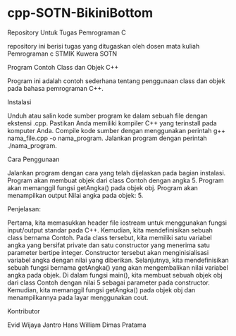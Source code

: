 # cpp-SOTN-BikiniBottom
Repository Untuk Tugas Pemrograman C 

repository ini berisi tugas yang ditugaskan oleh dosen mata kuliah Pemrograman c STMIK Kuwera SOTN


Program Contoh Class dan Objek C++

Program ini adalah contoh sederhana tentang penggunaan class dan objek pada bahasa pemrograman C++.

Instalasi

Unduh atau salin kode sumber program ke dalam sebuah file dengan ekstensi .cpp.
Pastikan Anda memiliki kompiler C++ yang terinstall pada komputer Anda.
Compile kode sumber dengan menggunakan perintah g++ nama_file.cpp -o nama_program.
Jalankan program dengan perintah ./nama_program.

Cara Penggunaan

Jalankan program dengan cara yang telah dijelaskan pada bagian instalasi.
Program akan membuat objek dari class Contoh dengan angka 5.
Program akan memanggil fungsi getAngka() pada objek obj.
Program akan menampilkan output Nilai angka pada objek: 5.

Penjelasan:

Pertama, kita memasukkan header file iostream untuk menggunakan fungsi input/output standar pada C++.
Kemudian, kita mendefinisikan sebuah class bernama Contoh. Pada class tersebut, kita memiliki satu variabel angka yang bersifat private dan satu constructor yang menerima satu parameter bertipe integer. Constructor tersebut akan menginisialisasi variabel angka dengan nilai yang diberikan.
Selanjutnya, kita mendefinisikan sebuah fungsi bernama getAngka() yang akan mengembalikan nilai variabel angka pada objek.
Di dalam fungsi main(), kita membuat sebuah objek obj dari class Contoh dengan nilai 5 sebagai parameter pada constructor.
Kemudian, kita memanggil fungsi getAngka() pada objek obj dan menampilkannya pada layar menggunakan cout.

Kontributor

Evid Wijaya
Jantro Hans William
Dimas Pratama

